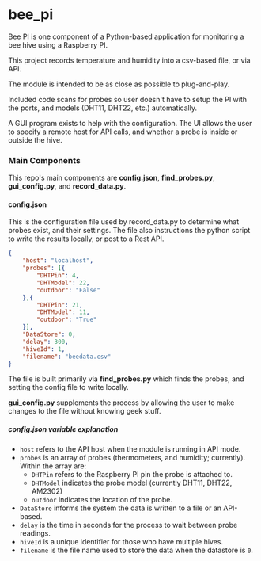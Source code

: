 # bee_pi

Bee PI is one component of a Python-based application for monitoring a bee hive using a Raspberry PI.

This project records temperature and humidity into a csv-based file, or via API. 

The module is intended to be as close as possible to plug-and-play. 

Included code scans for probes so user doesn't have to setup the PI with the ports, and models (DHT11, DHT22, etc.) automatically.

A GUI program exists to help with the configuration. The UI allows the user to specify a remote host for API calls, and whether a probe is inside or outside the hive.

### Main Components

This repo's main components are **config.json**, **find_probes.py**, **gui_config.py**, and **record_data.py**.

#### config.json

This is the configuration file used by record_data.py to determine what probes exist, and their settings. The file also instructions the python script to write the results locally, or post to a Rest API.

```json
{
	"host": "localhost",
	"probes": [{
		"DHTPin": 4,
		"DHTModel": 22,
		"outdoor": "False"
	},{
		"DHTPin": 21,
		"DHTModel": 11,
		"outdoor": "True"	
	}],
	"DataStore": 0,
	"delay": 300,
	"hiveId": 1,
	"filename": "beedata.csv"
}
```
The file is built primarily via **find_probes.py** which finds the probes, and setting the config file to write locally.

**gui_config.py** supplements the process by allowing the user to make changes to the file without knowing geek stuff.

##### config.json variable explanation
- `host` refers to the API host when the module is running in API mode.
- `probes` is an array of probes (thermometers, and humidity; currently). Within the array are:
  - `DHTPin` refers to the Raspberry PI pin the probe is attached to.
  - `DHTModel` indicates the probe model (currently DHT11, DHT22, AM2302)
  - `outdoor` indicates the location of the probe.
- `DataStore` informs the system the data is written to a file or an API-based.
- `delay` is the time in seconds for the process to wait between probe readings.
- `hiveId` is a unique identifier for those who have multiple hives.
- `filename` is the file name used to store the data when the datastore is `0`.